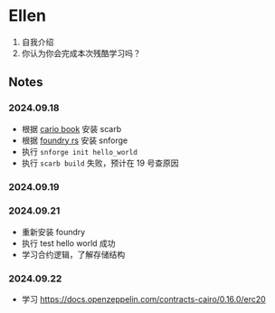 # Ellen

1. 自我介绍
2. 你认为你会完成本次残酷学习吗？

## Notes

<!-- Content_START -->

### 2024.09.18
- 根据 [cario book](https://book.cairo-lang.org/ch01-01-installation.html) 安装 scarb
- 根据 [foundry rs](https://foundry-rs.github.io/starknet-foundry/getting-started/installation.html) 安装 snforge 
- 执行 `snforge init hello_world`
- 执行 `scarb build` 失败，预计在 19 号查原因

### 2024.09.19

### 2024.09.21

- 重新安装 foundry
- 执行 test hello world 成功
- 学习合约逻辑，了解存储结构

### 2024.09.22
- 学习 https://docs.openzeppelin.com/contracts-cairo/0.16.0/erc20 

<!-- Content_END -->
